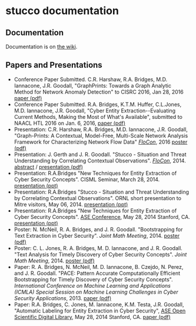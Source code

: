 stucco documentation
====================

## Documentation

Documentation is on [the wiki](https://github.com/stucco/docs/wiki).

## Papers and Presentations
* Conference Paper Submitted. C.R. Harshaw, R.A. Bridges, M.D. Iannacone, J.R. Goodall, "GraphPrints: Towards a Graph Analytic Method for Network Anomaly Detection" to CISRC 2016, Jan 28, 2016 [paper (pdf)](./papers/2016-cisrc-graphprints-submitted.pdf)  
* Conference Paper Submitted. R.A. Bridges, K.T.M. Huffer, C.L.Jones, M.D. Iannacone, J.R. Goodall, "Cyber Entity Extraction--Evaluating Current Methods, Making the Most of What's Available", submitted to NAACL HTL 2016 on Jan. 6, 2016, [paper (pdf)](./papers/2016-NAACL-submission.pdf)
* Presentation: C.R. Harshaw, R.A. Bridges, M.D. Iannacone, J.R. Goodall, "Graph-Prints: A Contextual, Model-Free, Multi-Scale Network Analysis Framework for Characterizing Network Flow Data" [*FloCon*](https://www.cert.org/flocon/), 2016 [poster (pdf)](./posters/2016-Flocon-Poster)
* Presentation: J. Gerth and J. R. Goodall. "Stucco - Situation and Threat Understanding by Correlating Contextual Observations". [*FloCon*](https://www.cert.org/flocon/), 2014. [abstract](./presentations/2014-FloCon-Gerth.md) / [presentation (pdf)](https://github.com/stucco/docs/blob/master/presentations/2014-FloCon-Gerth.pdf?raw=true)
* Presentation: R.A.Bridges "New Techniques for Entity Extraction of Cyber Security Concepts". CISML Seminar, March 28, 2014. [presentation (ppt)](./presentations/2014.03.28-bridges-cisml.pptx?raw=true)
* Presentation: R.A.Bridges "Stucco - Situation and Threat Understanding by Correlating Contextual Observations". ORNL short presentation to Mitre visitors, May 06, 2014. [presentation (ppt)](./presentations/2014.05.16-bridges-stucco.pptx?raw=true)
* Presentation: R.A.Bridges "New Techniques for Entity Extraction of Cyber Security Concepts". [ASE Conference](http://cybersecurity2014.scienceengineering.org/), May 28, 2014 Stanford, CA. [presentation (ppt)](./presentations/2014.05.28-bridges.pptx?raw=true)
* Poster: N. McNeil, R. A. Bridges, and J. R. Goodall. "Bootstrapping for Text Extraction in Cyber Security". *Joint Math Meeting*, 2014. [poster (pdf)](https://github.com/stucco/docs/blob/master/posters/2014-JMM-McNeill-BootstrappingPoster.pdf?raw=true)
* Poster: C. L. Jones, R. A. Bridges, M. D. Iannacone, and J. R. Goodall. "Text Analysis for Timely Discovery of Cyber Security Concepts". *Joint Math Meeting*, 2014. [poster (pdf)](https://github.com/stucco/docs/blob/master/posters/2014-JMM-Jones-TextPoster.pdf?raw=true)
* Paper: R. A. Bridges, N. McNeil, M. D. Iannacone, B. Czejdo, N. Perez, and J. R. Goodall. "PACE: Pattern Accurate Computationally Efficient Bootstrapping for Timely Discovery of Cyber Security Concepts". *International Conference on Machine Learning and Applications (ICMLA) Special Session on Machine Learning Challenges in Cyber Security Applications*, 2013. [paper (pdf)](https://github.com/stucco/docs/blob/master/papers/2013-ICMLA-Bridges-PACE.pdf?raw=true)
* Paper: R.A. Bridges, C. Jones, M. Iannacone, K.M. Testa, J.R. Goodall, "Automatic Labeling for Entity Extraction in Cyber Security", [ASE Open Scientific Digital Library](http://cybersecurity2014.scienceengineering.org/), May 28, 2014 Stanford, CA. [paper (pdf)](./papers/2014-ase-paper.pdf?raw=true)
